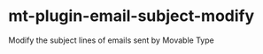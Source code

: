 mt-plugin-email-subject-modify
==============================

Modify the subject lines of emails sent by Movable Type